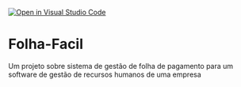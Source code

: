 [![Open in Visual Studio Code](https://classroom.github.com/assets/open-in-vscode-2e0aaae1b6195c2367325f4f02e2d04e9abb55f0b24a779b69b11b9e10269abc.svg)](https://classroom.github.com/online_ide?assignment_repo_id=20401669&assignment_repo_type=AssignmentRepo)

# Folha-Facil
Um projeto sobre sistema de gestão de folha de pagamento para um software de gestão de recursos humanos de uma empresa

